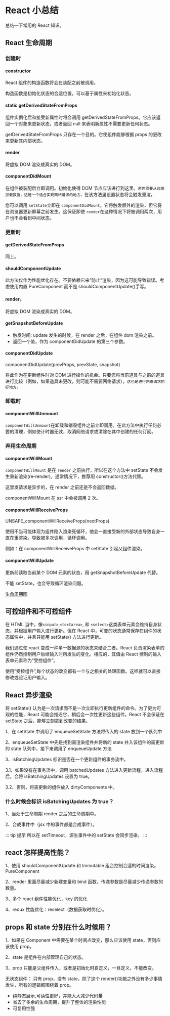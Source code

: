 # React 小总结

总结一下常用的 React 知识。

## React 生命周期

### 创建时

#### constructor

React 组件的构造函数将会在装配之前被调用。

构造函数是初始化状态的合适位置，可以基于属性来初始化状态。

#### static getDerivedStateFromProps

组件实例化后和接受新属性时将会调用 getDerivedStateFromProps。它应该返回一个对象来更新状态，或者返回 null 来表明新属性不需要更新任何状态。

getDerivedStateFromProps 只存在一个目的。它使组件能够根据 props 的更改来更新其内部状态。

#### render

将虚拟 DOM 渲染成真实的 DOM。

#### componentDidMount

在组件被装配后立即调用。初始化使得 DOM 节点应该进行到这里。`若你需要从远端加载数据，这是一个适合实现网络请求的地方。`在该方法里设置状态将会触发重渲。

您可以调用 `setState`立即在 `componentDidMount`。它将触发额外的渲染，但它将在浏览器更新屏幕之前发生。这保证即使 `render`在这种情况下将被调用两次，用户也不会看到中间状态。

### 更新时

#### getDerivedStateFromProps

同上。

#### shouldComponentUpdate

此方法仅作为性能优化存在。不要依赖它来“防止”渲染，因为这可能导致错误。考虑使用内置 PureComponent 而不是 shouldComponentUpdate()手写。

#### render。

将虚拟 DOM 渲染成真实的 DOM。

#### getSnapshotBeforeUpdate

- 触发时间: update 发生的时候，在 render 之后，在组件 dom 渲染之前。
- 返回一个值，作为 componentDidUpdate 的第三个参数。

#### componentDidUpdate

componentDidUpdate(prevProps, prevState, snapshot)

将此作为在更新组件时对 DOM 进行操作的机会。只要您将当前道具与之前的道具进行比较（例如，如果道具未更改，则可能不需要网络请求），`这也是进行网络请求的好地方。`

### 卸载时

#### componentWillUnmount

`componentWillUnmount`在卸载和销毁组件之前立即调用。在此方法中执行任何必要的清理，例如使计时器无效，取消网络请求或清除在其中创建的任何订阅。

### 弃用生命周期

#### componentWillMount

`componentWillMount` 是在 `render` 之前执行，所以在这个方法中 setState 不会发生重新渲染(re-render)。通常情况下，推荐用 constructor()方法代替。

这里发请求是异步的，在 render 之前还是不会返回数据。

componentWillMount 在 ssr 中会被调用 2 次。

#### componentWillReceiveProps

UNSAFE_componentWillReceiveProps(nextProps)

使用不当可能体现为组件陷入渲染死循环，他会一直接受新的外部状态导致自身一直在重渲染。导致被多次调用，循环调用。

例如：在 componentWillReceiveProps 中 setState 引起父组件渲染。

#### componentWillUpdate

更新前读取当前某个 DOM 元素的状态，用 getSnapshotBeforeUpdate 代替。

不能 setState，也会导致循环渲染问题。

[生命周期图](http://projects.wojtekmaj.pl/react-lifecycle-methods-diagram/)

## 可控组件和不可控组件

在 HTML 当中，像`<input>`,`<textarea>`, 和 `<select>`这类表单元素会维持自身状态，并根据用户输入进行更新。但在 React 中，可变的状态通常保存在组件的状态属性中，并且只能用 setState() 方法进行更新。

我们通过使 react 变成一种单一数据源的状态来结合二者。React 负责渲染表单的组件仍然控制用户后续输入时所发生的变化。相应的，其值由 React 控制的输入表单元素称为“受控组件”。

使用”受控组件”,每个状态的改变都有一个与之相关的处理函数。这样就可以直接修改或验证用户输入。

## React 异步渲染

将 setState() 认为是一次请求而不是一次立即执行更新组件的命令。为了更为可观的性能，React 可能会推迟它，稍后会一次性更新这些组件。React 不会保证在 setState 之后，能够立刻拿到改变的结果。

1、在 setState 中调用了 enqueueSetState 方法将传入的 state 放到一个队列中

2、enqueueSetState 中先是找到需渲染组件并将新的 state 并入该组件的需更新的 state 队列中，接下来调用了 enqueueUpdate 方法

3、isBatchingUpdates 标识是否在一个更新组件的事务流中。

3.1、如果没有在事务流中，调用 batchedUpdates 方法进入更新流程，进入流程后，会将 isBatchingUpdates 设置为 true。

3.2、否则，将需更新的组件放入 dirtyComponents 中。

### 什么时候会标识 isBatchingUpdates 为 true？

1、当处于生命周期 render 之后的生命周期中。

2、合成事件中（jsx 中的事件都是合成事件）。

::: tip 提示
所以在 setTimeout，源生事件中的 setState 会同步渲染。
:::

## react 怎样提高性能？

1、使用 shouldComponentUpdate 和 Immutable 组合控制合适的时间渲染。PureComponent

2、render 里面尽量减少新建变量和 bind 函数，传递参数是尽量减少传递参数的数量。

3、多个 react 组件性能优化，key 的优化

4、redux 性能优化：reselect（数据获取时优化）。

## props 和 state 分别在什么时候用？

1、如果在 Component 中需要在某个时间点改变，那么应该使用 state，否则应该使用 prop。

2、state 是组件在内部管理自己的状态。

3、prop 只能是父组件传入，或者是初始化时自定义，一旦定义，不能改变。

无状态组件： 只有 prop，没有 state。除了这个 render()功能之外没有多少事情发生，所有的逻辑都围绕着 prop。

- 纯静态展示,可读性更好，并能大大减少代码量
- 省去了多余的生命周期，提升了整体的渲染性能
- 可复用性强
